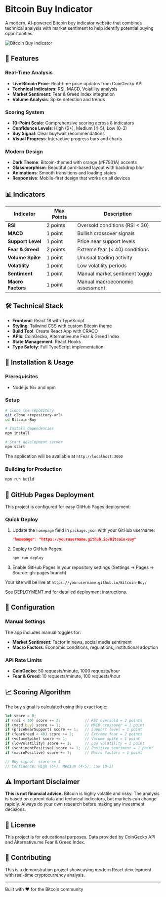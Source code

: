 # Bitcoin Buy Indicator

A modern, AI-powered Bitcoin buy indicator website that combines technical analysis with market sentiment to help identify potential buying opportunities.

![Bitcoin Buy Indicator](https://img.shields.io/badge/Bitcoin-Buy%20Indicator-F7931A?style=for-the-badge&logo=bitcoin)

## 🚀 Features

### Real-Time Analysis
- **Live Bitcoin Price**: Real-time price updates from CoinGecko API
- **Technical Indicators**: RSI, MACD, Volatility analysis
- **Market Sentiment**: Fear & Greed Index integration
- **Volume Analysis**: Spike detection and trends

### Scoring System
- **10-Point Scale**: Comprehensive scoring across 8 indicators
- **Confidence Levels**: High (6+), Medium (4-5), Low (0-3)
- **Buy Signal**: Clear buy/wait recommendations
- **Visual Progress**: Interactive progress bars and charts

### Modern Design
- **Dark Theme**: Bitcoin-themed with orange (#F7931A) accents
- **Glassmorphism**: Beautiful card-based layout with backdrop blur
- **Animations**: Smooth transitions and loading states
- **Responsive**: Mobile-first design that works on all devices

## 📊 Indicators

| Indicator | Max Points | Description |
|-----------|------------|-------------|
| **RSI** | 2 points | Oversold conditions (RSI < 30) |
| **MACD** | 1 point | Bullish crossover signals |
| **Support Level** | 1 point | Price near support levels |
| **Fear & Greed** | 2 points | Extreme fear (< 40) conditions |
| **Volume Spike** | 1 point | Unusual trading activity |
| **Volatility** | 1 point | Low volatility periods |
| **Sentiment** | 1 point | Manual market sentiment toggle |
| **Macro Factors** | 1 point | Manual macroeconomic assessment |

## 🛠️ Technical Stack

- **Frontend**: React 18 with TypeScript
- **Styling**: Tailwind CSS with custom Bitcoin theme
- **Build Tool**: Create React App with CRACO
- **APIs**: CoinGecko, Alternative.me Fear & Greed Index
- **State Management**: React Hooks
- **Type Safety**: Full TypeScript implementation

## 🎯 Installation & Usage

### Prerequisites
- Node.js 16+ and npm

### Setup
```bash
# Clone the repository
git clone <repository-url>
cd Bitcoin-Buy

# Install dependencies
npm install

# Start development server
npm start
```

The application will be available at `http://localhost:3000`

### Building for Production
```bash
npm run build
```

## 🚀 GitHub Pages Deployment

This project is configured for easy GitHub Pages deployment:

### Quick Deploy
1. Update the `homepage` field in `package.json` with your GitHub username:
   ```json
   "homepage": "https://yourusername.github.io/Bitcoin-Buy"
   ```

2. Deploy to GitHub Pages:
   ```bash
   npm run deploy
   ```

3. Enable GitHub Pages in your repository settings (Settings → Pages → Source: gh-pages branch)

Your site will be live at `https://yourusername.github.io/Bitcoin-Buy/`

See [DEPLOYMENT.md](DEPLOYMENT.md) for detailed deployment instructions.

## 🔧 Configuration

### Manual Settings
The app includes manual toggles for:
- **Market Sentiment**: Factor in news, social media sentiment
- **Macro Factors**: Economic conditions, regulations, institutional adoption

### API Rate Limits
- **CoinGecko**: 50 requests/minute, 1000 requests/hour
- **Fear & Greed**: 10 requests/minute, 100 requests/hour

## 📈 Scoring Algorithm

The buy signal is calculated using this exact logic:

```typescript
let score = 0;
if (rsi < 30) score += 2;           // RSI oversold = 2 points
if (macd.buy) score += 1;           // MACD crossover = 1 point  
if (priceNearSupport) score += 1;   // Support level = 1 point
if (fearGreed < 40) score += 2;     // Extreme fear = 2 points
if (volumeSpike) score += 1;        // Volume spike = 1 point
if (lowVolatility) score += 1;      // Low volatility = 1 point
if (sentimentPositive) score += 1;  // Positive sentiment = 1 point
if (macroPositive) score += 1;      // Macro factors = 1 point

// Buy signal: score >= 4
// Confidence: High (6+), Medium (4-5), Low (0-3)
```

## ⚠️ Important Disclaimer

**This is not financial advice.** Bitcoin is highly volatile and risky. The analysis is based on current data and technical indicators, but markets can change rapidly. Always do your own research before making any investment decisions.

## 📝 License

This project is for educational purposes. Data provided by CoinGecko API and Alternative.me Fear & Greed Index.

## 🤝 Contributing

This is a demonstration project showcasing modern React development with real-time cryptocurrency analysis.

---

Built with ❤️ for the Bitcoin community
